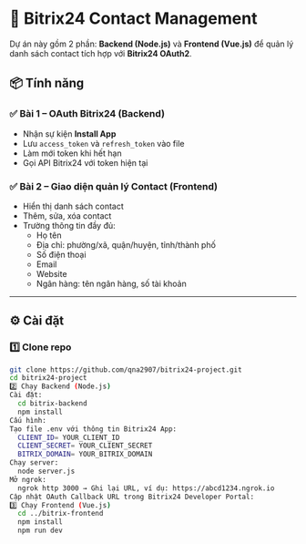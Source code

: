 # 📇 Bitrix24 Contact Management

Dự án này gồm 2 phần: **Backend (Node.js)** và **Frontend (Vue.js)** để quản lý danh sách contact tích hợp với **Bitrix24 OAuth2**.

## 📦 Tính năng

### ✅ Bài 1 – OAuth Bitrix24 (Backend)
- Nhận sự kiện **Install App**
- Lưu `access_token` và `refresh_token` vào file
- Làm mới token khi hết hạn
- Gọi API Bitrix24 với token hiện tại

### ✅ Bài 2 – Giao diện quản lý Contact (Frontend)
- Hiển thị danh sách contact
- Thêm, sửa, xóa contact
- Trường thông tin đầy đủ:
  - Họ tên
  - Địa chỉ: phường/xã, quận/huyện, tỉnh/thành phố
  - Số điện thoại
  - Email
  - Website
  - Ngân hàng: tên ngân hàng, số tài khoản

---

## ⚙️ Cài đặt

### 1️⃣ Clone repo
```bash
git clone https://github.com/qna2907/bitrix24-project.git
cd bitrix24-project
2️⃣ Chạy Backend (Node.js)
Cài đặt:
  cd bitrix-backend
  npm install
Cấu hình:
Tạo file .env với thông tin Bitrix24 App:
  CLIENT_ID= YOUR_CLIENT_ID
  CLIENT_SECRET= YOUR_CLIENT_SECRET
  BITRIX_DOMAIN= YOUR_BITRIX_DOMAIN
Chạy server:
  node server.js
Mở ngrok:
  ngrok http 3000 → Ghi lại URL, ví dụ: https://abcd1234.ngrok.io
Cập nhật OAuth Callback URL trong Bitrix24 Developer Portal:
3️⃣ Chạy Frontend (Vue.js)
  cd ../bitrix-frontend
  npm install
  npm run dev

